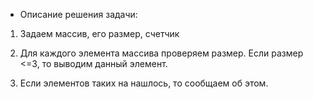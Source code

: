 * Описание решения задачи:

1. Задаем массив, его размер, счетчик

2. Для каждого элемента массива проверяем размер. Если размер <=3, то выводим данный элемент.

3. Если элементов таких на нашлось, то сообщаем об этом.

